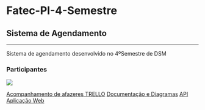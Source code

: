 # Fatec-PI-4-Semestre
<h2>Sistema de Agendamento</h2>
<hr> 
Sistema de agendamento desenvolvido no 4ºSemestre de DSM
<div>
<h3> Participantes </h3>
<img src="https://github.com/JpedroBH">
</div>




<a href="https://trello.com/invite/b/e8kM0Z3A/ATTIcf7d8216c0f2825a00f2ecd67be5eee5D215B7C8/gestao-pi-4semestre" target="_blank">Acompanhamento de afazeres TRELLO</a>
<a href="https://github.com/VitorHenri/Fatec-PI-4-Semestre/tree/main/documentation_and_diagrams">Documentação e Diagramas</a>
<a href="https://github.com/VitorHenri/Fatec-PI-4-Semestre/tree/main/webservice_api">API</a>
<a href="https://github.com/VitorHenri/Fatec-PI-4-Semestre/tree/main/scheduling_app">Aplicação Web</a>

